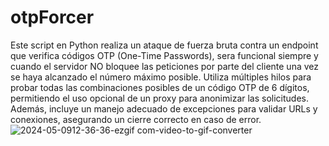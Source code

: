 # otpForcer
Este script en Python realiza un ataque de fuerza bruta contra un endpoint que verifica códigos OTP (One-Time Passwords), sera funcional siempre y cuando el servidor NO bloquee las peticiones por parte del cliente una vez se haya alcanzado el número máximo posible. Utiliza múltiples hilos para probar todas las combinaciones posibles de un código OTP de 6 dígitos, permitiendo el uso opcional de un proxy para anonimizar las solicitudes. Además, incluye un manejo adecuado de excepciones para validar URLs y conexiones, asegurando un cierre correcto en caso de error.
![2024-05-0912-36-36-ezgif com-video-to-gif-converter](https://github.com/AleLopezDev/otpForcer/assets/113992535/6a152642-a6ce-424b-a37e-af46bee4e0d7)

